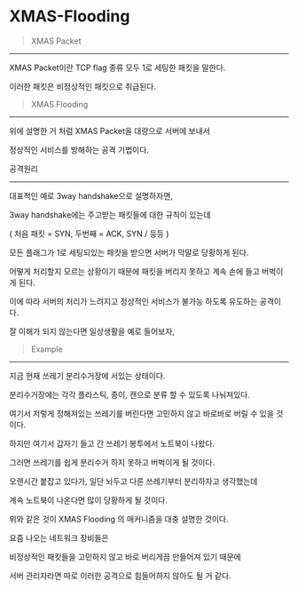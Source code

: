 # XMAS-Flooding

> XMAS Packet
> 

---

XMAS Packet이란 TCP flag 종류 모두 1로 세팅한 패킷을 말한다.

이러한 패킷은 비정상적인 패킷으로 취급된다.

> XMAS Flooding
> 

---

위에 설명한 거 처럼 XMAS Packet을 대량으로 서버에 보내서

정상적인 서비스를 방해하는 공격 기법이다.

공격원리

---

대표적인 예로 3way handshake으로 설명하자면,

3way handshake에는 주고받는 패킷들에 대한 규칙이 있는데

( 처음 패킷 = SYN, 두번째 = ACK, SYN / 등등 )

모든 플래그가 1로 세팅되있는 패킷을 받으면 서버가 막말로 당황하게 된다.

어떻게 처리할지 모르는 상황이기 때문에 패킷을 버리지 못하고 계속 손에 들고 버벅이게 된다.

이에 따라 서버의 처리가 느려지고 정상적인 서비스가 불가능 하도록 유도하는 공격이다.

잘 이해가 되지 않는다면 일상생활을 예로 들어보자,

> Example
> 

---

지금 현재 쓰레기 분리수거장에 서있는 상태이다.

분리수거장에는 각각 플라스틱, 종이, 캔으로 분류 할 수 있도록 나눠져있다.

여기서 저렇게 정해져있는 쓰레기를 버린다면 고민하지 않고 바로바로 버릴 수 있을 것이다.

하지만 여기서 갑자기 들고 간 쓰레기 봉투에서 노트북이 나왔다.

그러면 쓰레기를 쉽게 분리수거 하지 못하고 버벅이게 될 것이다.

오랜시간 붙잡고 있다가, 일단 놔두고 다른 쓰레기부터 분리하자고 생각했는데

계속 노트북이 나온다면 많이 당황하게 될 것이다.

위와 같은 것이 XMAS Flooding 의 매커니즘을 대충 설명한 것이다.

요즘 나오는 네트워크 장비들은

비정상적인 패킷들을 고민하지 않고 바로 버리게끔 만들어져 있기 때문에

서버 관리자라면 따로 이러한 공격으로 힘들어하지 않아도 될 거 같다.